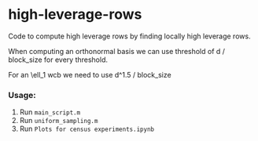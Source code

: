 # high-leverage-rows
Code to compute high leverage rows by finding locally high leverage rows.

When computing an orthonormal basis we can use threshold of d / block_size for every threshold.

For an \ell_1 wcb we need to use d^1.5 / block_size

### Usage:

1. Run `main_script.m`
2. Run `uniform_sampling.m`
3. Run `Plots for census experiments.ipynb`
